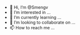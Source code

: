 - 👋 Hi, I’m @Smengv
- 👀 I’m interested in ...
- 🌱 I’m currently learning ...
- 💞️ I’m looking to collaborate on ...
- 📫 How to reach me ...

<!---
Smengv/Smengv is a ✨ special ✨ repository because its `README.md` (this file) appears on your GitHub profile.
You can click the Preview link to take a look at your changes.
--->
